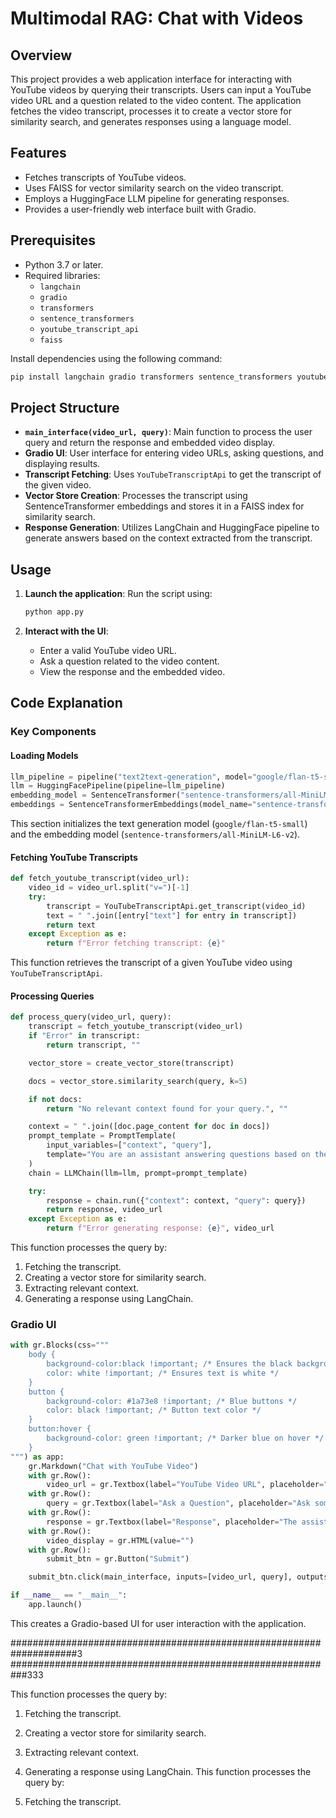 # Multimodal RAG: Chat with Videos


## Overview

This project provides a web application interface for interacting with YouTube videos by querying their transcripts. Users can input a YouTube video URL and a question related to the video content. The application fetches the video transcript, processes it to create a vector store for similarity search, and generates responses using a language model.

## Features

- Fetches transcripts of YouTube videos.
- Uses FAISS for vector similarity search on the video transcript.
- Employs a HuggingFace LLM pipeline for generating responses.
- Provides a user-friendly web interface built with Gradio.

## Prerequisites

- Python 3.7 or later.
- Required libraries:
  - `langchain`
  - `gradio`
  - `transformers`
  - `sentence_transformers`
  - `youtube_transcript_api`
  - `faiss`

Install dependencies using the following command:

```bash
pip install langchain gradio transformers sentence_transformers youtube-transcript-api faiss-cpu
```

## Project Structure

- **`main_interface(video_url, query)`**: Main function to process the user query and return the response and embedded video display.
- **Gradio UI**: User interface for entering video URLs, asking questions, and displaying results.
- **Transcript Fetching**: Uses `YouTubeTranscriptApi` to get the transcript of the given video.
- **Vector Store Creation**: Processes the transcript using SentenceTransformer embeddings and stores it in a FAISS index for similarity search.
- **Response Generation**: Utilizes LangChain and HuggingFace pipeline to generate answers based on the context extracted from the transcript.

## Usage

1. **Launch the application**:
   Run the script using:

   ```bash
   python app.py
   ```

2. **Interact with the UI**:

   - Enter a valid YouTube video URL.
   - Ask a question related to the video content.
   - View the response and the embedded video.

## Code Explanation

### Key Components

#### Loading Models

```python
llm_pipeline = pipeline("text2text-generation", model="google/flan-t5-small", device=0)
llm = HuggingFacePipeline(pipeline=llm_pipeline)
embedding_model = SentenceTransformer("sentence-transformers/all-MiniLM-L6-v2")
embeddings = SentenceTransformerEmbeddings(model_name="sentence-transformers/all-MiniLM-L6-v2")
```

This section initializes the text generation model (`google/flan-t5-small`) and the embedding model (`sentence-transformers/all-MiniLM-L6-v2`).

#### Fetching YouTube Transcripts

```python
def fetch_youtube_transcript(video_url):
    video_id = video_url.split("v=")[-1]
    try:
        transcript = YouTubeTranscriptApi.get_transcript(video_id)
        text = " ".join([entry["text"] for entry in transcript])
        return text
    except Exception as e:
        return f"Error fetching transcript: {e}"
```

This function retrieves the transcript of a given YouTube video using `YouTubeTranscriptApi`.

#### Processing Queries

```python
def process_query(video_url, query):
    transcript = fetch_youtube_transcript(video_url)
    if "Error" in transcript:
        return transcript, ""

    vector_store = create_vector_store(transcript)

    docs = vector_store.similarity_search(query, k=5)

    if not docs:
        return "No relevant context found for your query.", ""

    context = " ".join([doc.page_content for doc in docs])
    prompt_template = PromptTemplate(
        input_variables=["context", "query"],
        template="You are an assistant answering questions based on the following video transcript:\n\nContext: {context}\n\nQuestion: {query}\n\nAnswer:",
    )
    chain = LLMChain(llm=llm, prompt=prompt_template)

    try:
        response = chain.run({"context": context, "query": query})
        return response, video_url
    except Exception as e:
        return f"Error generating response: {e}", video_url
```

This function processes the query by:

1. Fetching the transcript.
2. Creating a vector store for similarity search.
3. Extracting relevant context.
4. Generating a response using LangChain.

### Gradio UI

```python
with gr.Blocks(css="""
    body {
        background-color:black !important; /* Ensures the black background is applied */
        color: white !important; /* Ensures text is white */
    }
    button {
        background-color: #1a73e8 !important; /* Blue buttons */
        color: black !important; /* Button text color */
    }
    button:hover {
        background-color: green !important; /* Darker blue on hover */
    }
""") as app:
    gr.Markdown("Chat with YouTube Video")
    with gr.Row():
        video_url = gr.Textbox(label="YouTube Video URL", placeholder="Enter the video URL here")
    with gr.Row():
        query = gr.Textbox(label="Ask a Question", placeholder="Ask something about the video transcript")
    with gr.Row():
        response = gr.Textbox(label="Response", placeholder="The assistant's response will appear here", interactive=False)
    with gr.Row():
        video_display = gr.HTML(value="")
    with gr.Row():
        submit_btn = gr.Button("Submit")

    submit_btn.click(main_interface, inputs=[video_url, query], outputs=[response, video_display])

if __name__ == "__main__":
    app.launch()
```

This creates a Gradio-based UI for user interaction with the application.


####################################################################3
###########################################################333

This function processes the query by:

1. Fetching the transcript.
2. Creating a vector store for similarity search.
3. Extracting relevant context.
4. Generating a response using LangChain.
This function processes the query by:

1. Fetching the transcript.







